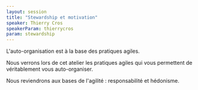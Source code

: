 ```yaml
---
layout: session
title: "Stewardship et motivation"
speaker: Thierry Cros
speakerParam: thierrycros
param: stewardship
---
```


L'auto-organisation est à la base des pratiques agiles.

Nous verrons lors de cet atelier les pratiques agiles qui vous permettent de véritablement vous auto-organiser.

Nous reviendrons aux bases de l'agilité : responsabilité et hédonisme.